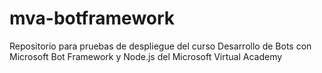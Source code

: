 # mva-botframework
Repositorio para pruebas de despliegue del curso Desarrollo de Bots con Microsoft Bot Framework y Node.js del Microsoft Virtual Academy
